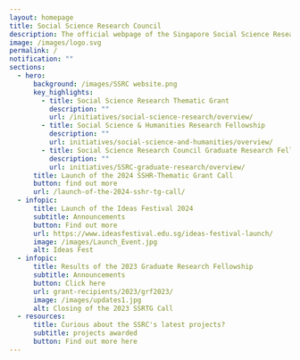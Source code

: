 ```yaml
---
layout: homepage
title: Social Science Research Council
description: The official webpage of the Singapore Social Science Research Council (SSRC).
image: /images/logo.svg
permalink: /
notification: ""
sections:
  - hero:
      background: /images/SSRC website.png
      key_highlights:
        - title: Social Science Research Thematic Grant
          description: ""
          url: /initiatives/social-science-research/overview/
        - title: Social Science & Humanities Research Fellowship
          description: ""
          url: initiatives/social-science-and-humanities/overview/
        - title: Social Science Research Council Graduate Research Fellowship
          description: ""
          url: initiatives/SSRC-graduate-research/overview/
      title: Launch of the 2024 SSHR-Thematic Grant Call
      button: find out more
      url: /launch-of-the-2024-sshr-tg-call/
  - infopic:
      title: Launch of the Ideas Festival 2024
      subtitle: Announcements
      button: Find out more
      url: https://www.ideasfestival.edu.sg/ideas-festival-launch/
      image: /images/Launch_Event.jpg
      alt: Ideas Fest
  - infopic:
      title: Results of the 2023 Graduate Research Fellowship
      subtitle: Announcements
      button: Click here
      url: grant-recipients/2023/grf2023/
      image: /images/updates1.jpg
      alt: Closing of the 2023 SSRTG Call
  - resources:
      title: Curious about the SSRC's latest projects?
      subtitle: projects awarded
      button: Find out more here
---
```

